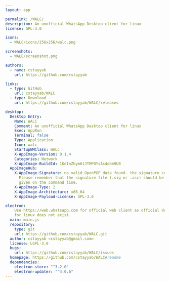 ```yaml
---
layout: app

permalink: /WALC/
description: An unofficial WhatsApp Desktop client for linux
license: GPL-3.0

icons:
  - WALC/icons/256x256/walc.png

screenshots:
  - WALC/screenshot.png

authors:
  - name: cstayyab
    url: https://github.com/cstayyab

links:
  - type: GitHub
    url: cstayyab/WALC
  - type: Download
    url: https://github.com/cstayyab/WALC/releases

desktop:
  Desktop Entry:
    Name: WALC
    Comment: An unofficial WhatsApp Desktop client for linux
    Exec: AppRun
    Terminal: false
    Type: Application
    Icon: walc
    StartupWMClass: WALC
    X-AppImage-Version: 0.1.4
    Categories: Network
    X-AppImage-BuildId: 1KdInZhym6tJTMPOYsAs4obm9U0
  AppImageHub:
    X-AppImage-Signature: no valid OpenPGP data found. the signature could not be verified.
      Please remember that the signature file (.sig or .asc) should be the first file
      given on the command line.
    X-AppImage-Type: 2
    X-AppImage-Architecture: x86_64
    X-AppImage-Payload-License: GPL-3.0

electron:
    Use https://web.whatsapp.com for official web client as official desktop client
    for linux does not exist.
  main: main.js
  repository:
    type: git
    url: https://github.com/cstayyab/WALC.git
  author: cstayyab <cstayyab@gmail.com>
  license: LGPL-3.0
  bugs:
    url: https://github.com/cstayyab/WALC/issues
  homepage: https://github.com/cstayyab/WALC#readme
  dependencies:
    electron-store: "^3.2.0"
    electron-updater: "^4.0.6"
---
```


